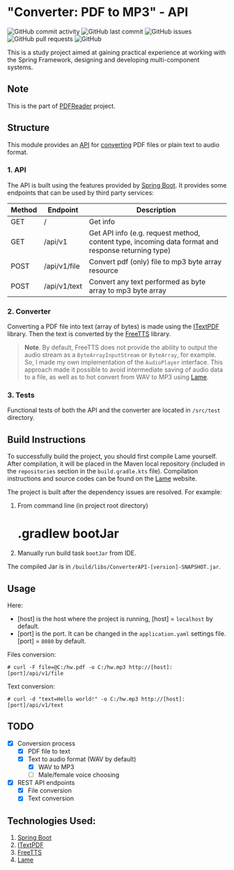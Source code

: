 # "Converter: PDF to MP3" - API

![GitHub commit activity](https://img.shields.io/github/commit-activity/m/he1ex-tG/ConverterAPI?logo=GitHub) ![GitHub last commit](https://img.shields.io/github/last-commit/he1ex-tG/ConverterAPI?logo=GitHub) ![GitHub issues](https://img.shields.io/github/issues/he1ex-tG/ConverterAPI?logo=GitHub) ![GitHub pull requests](https://img.shields.io/github/issues-pr/he1ex-tG/ConverterAPI?logo=GitHub) ![GitHub](https://img.shields.io/github/license/he1ex-tg/converterapi?logo=GitHub)

This is a study project aimed at gaining practical experience at
working with the Spring Framework, designing and developing multi-component
systems.

## Note

This is the part of [PDFReader](https://github.com/he1ex-tG/PDFReader) project.

## Structure

This module provides an [API](#1-api) for [converting](#2-converter) PDF files or plain text to audio format.

### 1. API

The API is built using the features provided by [Spring Boot](https://spring.io/projects/spring-boot).
It provides some endpoints that can be used by third party services:

| __Method__ | __Endpoint__ | __Description__                                                                                    |
|------------|--------------|----------------------------------------------------------------------------------------------------|
| GET        | /            | Get info                                                                                           |
| GET        | /api/v1      | Get API info (e.g. request method, content type, incoming data format and response returning type) |
| POST       | /api/v1/file | Convert pdf (only) file to mp3 byte array resource                                                 |
| POST       | /api/v1/text | Convert any text performed as byte array to mp3 byte array                                         |

### 2. Converter

Converting a PDF file into text (array of bytes) is made using the
[ITextPDF](https://itextpdf.com/) library. Then the text is converted by 
the [FreeTTS](https://freetts.sourceforge.io/) library.

> __Note__. By default, FreeTTS does not provide the ability to
output the audio stream as a `ByteArrayInputStream` or `ByteArray`, for example.
So, I made my own implementation of the `AudioPlayer` interface.
This approach made it possible to avoid intermediate saving of
audio data to a file, as well as to hot convert from WAV to MP3 using
[Lame](https://lame.sourceforge.io/).

### 3. Tests

Functional tests of both the API and the converter are located in `/src/test` directory.

## Build Instructions

To successfully build the project, you should first compile Lame yourself. After 
compilation, it will be placed in the Maven local repository (included in the 
`repositories` section in the `build.gradle.kts` file). Compilation instructions 
and source codes can be found on the [Lame](https://lame.sourceforge.io/) website.

The project is built after the dependency issues are resolved. For example:
1) From command line (in project root directory)



    # .gradlew bootJar

2) Manually run build task `bootJar` from IDE. 

The compiled Jar is in `/build/libs/ConverterAPI-[version]-SNAPSHOT.jar`.

## Usage

Here:
- [host] is the host where the project is running, [host] = `localhost` by default.
- [port] is the port. It can be changed in the `application.yaml` settings file. [port] = `8080` by default.

Files conversion:


    # curl -F file=@C:/hw.pdf -o C:/hw.mp3 http://[host]:[port]/api/v1/file

Text conversion:


    # curl -d "text=Hello world!" -o C:/hw.mp3 http://[host]:[port]/api/v1/text

## TODO

- [x] Conversion process
  - [x] PDF file to text
  - [x] Text to audio format (WAV by default)
    - [x] WAV to MP3
    - [ ] Male/female voice choosing
- [x] REST API endpoints
  - [x] File conversion
  - [x] Text conversion

## Technologies Used:

1. [Spring Boot](https://spring.io/projects/spring-boot)
2. [ITextPDF](https://itextpdf.com/)
3. [FreeTTS](https://freetts.sourceforge.io/)
4. [Lame](https://lame.sourceforge.io/)
